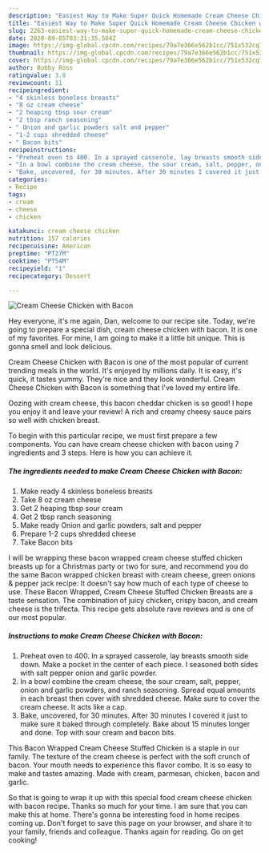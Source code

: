 ```yaml
---
description: "Easiest Way to Make Super Quick Homemade Cream Cheese Chicken with Bacon"
title: "Easiest Way to Make Super Quick Homemade Cream Cheese Chicken with Bacon"
slug: 2263-easiest-way-to-make-super-quick-homemade-cream-cheese-chicken-with-bacon
date: 2020-09-05T03:31:35.504Z
image: https://img-global.cpcdn.com/recipes/79a7e366e562b1cc/751x532cq70/cream-cheese-chicken-with-bacon-recipe-main-photo.jpg
thumbnail: https://img-global.cpcdn.com/recipes/79a7e366e562b1cc/751x532cq70/cream-cheese-chicken-with-bacon-recipe-main-photo.jpg
cover: https://img-global.cpcdn.com/recipes/79a7e366e562b1cc/751x532cq70/cream-cheese-chicken-with-bacon-recipe-main-photo.jpg
author: Bobby Ross
ratingvalue: 3.8
reviewcount: 11
recipeingredient:
- "4 skinless boneless breasts"
- "8 oz cream cheese"
- "2 heaping tbsp sour cream"
- "2 tbsp ranch seasoning"
- " Onion and garlic powders salt and pepper"
- "1-2 cups shredded cheese"
- " Bacon bits"
recipeinstructions:
- "Preheat oven to 400. In a sprayed casserole, lay breasts smooth side down. Make a pocket in the center of each piece. I seasoned both sides with salt pepper onion and garlic powder."
- "In a bowl combine the cream cheese, the sour cream, salt, pepper, onion and garlic powders, and ranch seasoning. Spread equal amounts in each breast then cover with shredded cheese. Make sure to cover the cream cheese. It acts like a cap."
- "Bake, uncovered, for 30 minutes. After 30 minutes I covered it just to make sure it baked through completely. Bake about 15 minutes longer and done. Top with sour cream and bacon bits."
categories:
- Recipe
tags:
- cream
- cheese
- chicken

katakunci: cream cheese chicken 
nutrition: 157 calories
recipecuisine: American
preptime: "PT27M"
cooktime: "PT54M"
recipeyield: "1"
recipecategory: Dessert

---
```



![Cream Cheese Chicken with Bacon](https://img-global.cpcdn.com/recipes/79a7e366e562b1cc/751x532cq70/cream-cheese-chicken-with-bacon-recipe-main-photo.jpg)

Hey everyone, it's me again, Dan, welcome to our recipe site. Today, we're going to prepare a special dish, cream cheese chicken with bacon. It is one of my favorites. For mine, I am going to make it a little bit unique. This is gonna smell and look delicious.

Cream Cheese Chicken with Bacon is one of the most popular of current trending meals in the world. It's enjoyed by millions daily. It is easy, it's quick, it tastes yummy. They're nice and they look wonderful. Cream Cheese Chicken with Bacon is something that I've loved my entire life.

Oozing with cream cheese, this bacon cheddar chicken is so good! I hope you enjoy it and leave your review! A rich and creamy cheesy sauce pairs so well with chicken breast.


To begin with this particular recipe, we must first prepare a few components. You can have cream cheese chicken with bacon using 7 ingredients and 3 steps. Here is how you can achieve it.

<!--inarticleads1-->

##### The ingredients needed to make Cream Cheese Chicken with Bacon:

1. Make ready 4 skinless boneless breasts
1. Take 8 oz cream cheese
1. Get 2 heaping tbsp sour cream
1. Get 2 tbsp ranch seasoning
1. Make ready  Onion and garlic powders, salt and pepper
1. Prepare 1-2 cups shredded cheese
1. Take  Bacon bits


I will be wrapping these bacon wrapped cream cheese stuffed chicken breasts up for a Christmas party or two for sure, and recommend you do the same Bacon wrapped chicken breast with cream cheese, green onions &amp; pepper jack recipe: It doesn&#39;t say how much of each type of cheese to use. These Bacon Wrapped, Cream Cheese Stuffed Chicken Breasts are a taste sensation. The combination of juicy chicken, crispy bacon, and cream cheese is the trifecta. This recipe gets absolute rave reviews and is one of our most popular. 

<!--inarticleads2-->

##### Instructions to make Cream Cheese Chicken with Bacon:

1. Preheat oven to 400. In a sprayed casserole, lay breasts smooth side down. Make a pocket in the center of each piece. I seasoned both sides with salt pepper onion and garlic powder.
1. In a bowl combine the cream cheese, the sour cream, salt, pepper, onion and garlic powders, and ranch seasoning. Spread equal amounts in each breast then cover with shredded cheese. Make sure to cover the cream cheese. It acts like a cap.
1. Bake, uncovered, for 30 minutes. After 30 minutes I covered it just to make sure it baked through completely. Bake about 15 minutes longer and done. Top with sour cream and bacon bits.


This Bacon Wrapped Cream Cheese Stuffed Chicken is a staple in our family. The texture of the cream cheese is perfect with the soft crunch of bacon. Your mouth needs to experience this flavor combo. It is so easy to make and tastes amazing. Made with cream, parmesan, chicken, bacon and garlic. 

So that is going to wrap it up with this special food cream cheese chicken with bacon recipe. Thanks so much for your time. I am sure that you can make this at home. There's gonna be interesting food in home recipes coming up. Don't forget to save this page on your browser, and share it to your family, friends and colleague. Thanks again for reading. Go on get cooking!
